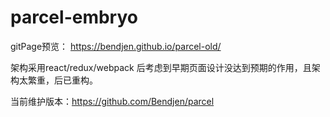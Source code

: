 # parcel-embryo
gitPage预览： https://bendjen.github.io/parcel-old/

架构采用react/redux/webpack
后考虑到早期页面设计没达到预期的作用，且架构太繁重，后已重构。

当前维护版本：https://github.com/Bendjen/parcel
